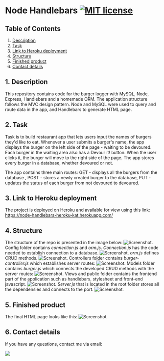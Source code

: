 # Node Handlebars [![MIT license](https://img.shields.io/badge/License-GPLv3-blue.svg)](https://lbesson.mit-license.org/)


## Table of Contents
1. [ Description ](#desc)
2. [ Task ](#task)
3. [ Link to Heroku deployment ](#link)
4. [ Structure ](#structure)
5. [ Finished product ](#final)
6. [ Contact details ](#contact)


## 1. Description<a name="desc"></a>
This repository contains code for the burger logger with MySQL, Node, Express, Handlebars and a homemade ORM. The application structure follows the MVC design pattern. Node and MySQL were used to query and route data in the app, and Handlebars to generate HTML page.  

## 2. Task<a name="task"></a>
Task is to build restaurant app that lets users input the names of burgers they'd like to eat.
Whenever a user submits a burger's name, the app displays the burger on the left side of the page - waiting to be devoured. Each burger in the waiting area also has a Devour it! button. When the user clicks it, the burger will move to the right side of the page. The app stores every burger in a database, whether devoured or not.

The app contains three main routes: GET - displays all the burgers from the database , POST - stores a newly created burger to the database, PUT - updates the status of each burger from not devoured to devoured. 



## 3. Link to Heroku deployment <a name="link"></a>
The project is deployed on Heroku and available for view using this link:
https://node-handlebars-heroku-kat.herokuapp.com/

## 4. Structure<a name="structure"></a>
The structure of the repo is presented in the image below:
![Screenshot](./public/assets/media/dir_structure.png).
Config folder contains *connection.js* and *orm.js*. 
*Connection.js* has the code needed to establish connection to a database.
![Screenshot](./public/assets/media/connection.png).
*orm.js* defines CRUD methods.
![Screenshot](./public/assets/media/orm.png).
Controllers folder contains *burger-controller.js* which establishes server routes:
![Screenshot](./public/assets/media/controllers.png).
Models folder contains *burger.js* which connects the developed CRUD methods with the server routes:
![Screenshot](./public/assets/media/models_burger.png).
Views and public folder contains the frontend part of the application such as handlebars, stylesheet and front-end javascript.
![Screenshot](./public/assets/media/frontend.png).
*Server.js* that is located in the root folder stores all the dependensies and connects to the port.
![Screenshot](./public/assets/media/server.png).


## 5. Finished product<a name="final"></a>
The final HTML page looks like this:
![Screenshot](./public/assets/media/final.png)

## 6. Contact details<a name="contact"></a>
If you have any questions, contact me via email: 

<a href="mailto:kathy.gomozova@gmail.com?"><img src="https://img.shields.io/badge/gmail-%23DD0031.svg?&style=for-the-badge&logo=gmail&logoColor=white"/></a>